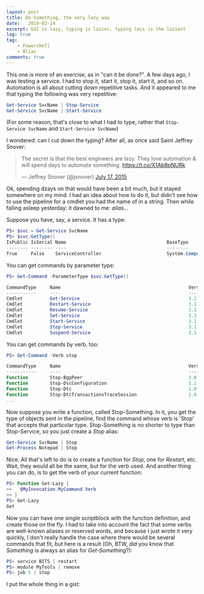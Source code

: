 ```yaml
---
layout: post
title: Do-Something, the very lazy way
date:   2019-02-14
excerpt: GUI is lazy, typing is lazier, typing less is the laziest
log: true
tag:
    - Powershell
    - Alias
comments: true
---
```


This one is more of an exercise, as in "can it be done?". A few days ago, I was testing
a service. I had to stop it, start it, stop it, start it, and so on. Automation is all
about cutting down repetitive tasks. And it appeared to me that typing the following
was very repetitive:

```powershell
Get-Service SvcName | Stop-Service
Get-Service SvcName | Start-Service
```

(For some reason, that's close to what I had to type, rather that `Stop-Service SvcName` and
`Start-Service SvcName`)

I wondered: can I cut down the typing? After all, as once said Saint Jeffrey Snover:

<blockquote class="twitter-tweet" data-lang="en"><p lang="en" dir="ltr">The secret is that the best engineers are lazy.  They love automation &amp; will spend days to automate something. <a href="https://t.co/X1Ab8pNURk">https://t.co/X1Ab8pNURk</a></p>&mdash; Jeffrey Snover (@jsnover) <a href="https://twitter.com/jsnover/status/622025108400398336?ref_src=twsrc%5Etfw">July 17, 2015</a></blockquote>
<script async src="https://platform.twitter.com/widgets.js" charset="utf-8"></script>

Ok, spending dzays on that would have been a bit much, but it stayed somewhere on my mind.
I had an idea about how to do it, but didn't see how to use the pipeline for a cmdlet you
had the name of in a string. Then while falling asleep yesterday: it dawned to me: *alias*...

Suppose you have, say, a service. It has a type:

```powershell
PS> $svc = Get-Service SvcName
PS> $svc.GetType()
IsPublic IsSerial Name                                     BaseType
-------- -------- ----                                     --------
True     False    ServiceController                        System.ComponentModel.Component
```

You can get commands by parameter type:
```powershell
PS> Get-Command -ParameterType $svc.GetType()

CommandType     Name                                               Version    Source
-----------     ----                                               -------    ------
Cmdlet          Get-Service                                        3.1.0.0    Microsoft.PowerShell.Management
Cmdlet          Restart-Service                                    3.1.0.0    Microsoft.PowerShell.Management
Cmdlet          Resume-Service                                     3.1.0.0    Microsoft.PowerShell.Management
Cmdlet          Set-Service                                        3.1.0.0    Microsoft.PowerShell.Management
Cmdlet          Start-Service                                      3.1.0.0    Microsoft.PowerShell.Management
Cmdlet          Stop-Service                                       3.1.0.0    Microsoft.PowerShell.Management
Cmdlet          Suspend-Service                                    3.1.0.0    Microsoft.PowerShell.Management
```

You can get commands by verb, too:

```powershell
PS> Get-Command -Verb stop

CommandType     Name                                               Version    Source
-----------     ----                                               -------    ------
Function        Stop-BgpPeer                                       3.0.0.0    RemoteAccess
Function        Stop-DscConfiguration                              1.1        PSDesiredStateConfiguration
Function        Stop-Dtc                                           1.0.0.0    MsDtc
Function        Stop-DtcTransactionsTraceSession                   1.0.0.0    MsDtc
...
```

Now suppose you write a function, called Stop-Something. In it, you get the type of objects sent
in the pipeline, find the command whose verb is 'Stop' that accepts that particular type. Stop-Something is
no shorter to type than Stop-Service, so you just create a *Stop* alias:

```powershell
Get-Service SvcName | Stop
Get-Process Notepad | Stop
```

Nice. All that's left to do is to create a function for *Stop*, one for *Restart*, etc. Wait, they would
all be the same, but for the verb used. And another thing you can do, is to get the verb of your
current function:

```powershell
PS> Function Get-Lazy {
>>   $MyInvocation.MyCommand.Verb
>> }
PS> Get-Lazy
Get
```

Now you can have one single scriptblock with the function definition, and create those on the fly.
I had to take into account the fact that some verbs are well-known aliases or reserved words, and because I
just wrote it very quickly, I don't really handle the case where there would be several commands that fit, but here is
a result (Oh, BTW, did you know that *Something* is always an alias for *Get-Something*?):

```powershell
PS> service BITS | restart
PS> module MyTools | remove
PS> job 5 | stop
```

I put the whole thing in a gist:

<script src="https://gist.github.com/XPlantefeve/9f1090df3b4446e2f22215eb2730a837.js"></script>
